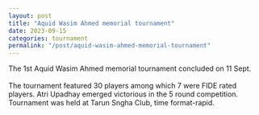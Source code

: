 ```yaml
---
layout: post
title: "Aquid Wasim Ahmed memorial tournament"
date: 2023-09-15
categories: tournament
permalink: "/post/aquid-wasim-ahmed-memorial-tournament"
---
```


The 1st Aquid Wasim Ahmed memorial tournament concluded on 11 Sept.
<br>
<br>
The tournament featured 30 players among which 7 were FIDE rated players. Atri Upadhay emerged victorious in the 5 round competition. Tournament was held at Tarun Sngha Club, time format-rapid.
